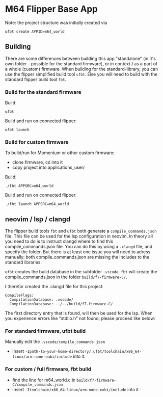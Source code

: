 # M64 Flipper Base App

Note: the project structure was initially created via 
```
ufbt create APPID=m64_world
```

## Building
There are some differences between building this app "standalone" (in it's own folder - possible for the standard firmware), or in context / as a part of a whole (custom) firmware. When building for the standard-library, you can use the flipper simplified build tool `ufbt`. Else you will need to build with the standard flipper build tool `fbt`. 

### Build for the standard firmware
Build:
```
ufbt
```
Build and run on connected flipper:
```
ufbt launch
```

### Build for custom firmware
To build/run for Momentum or other custom firmware:
 - clone firmware, cd into it
 - copy project into applications_user/

Build:
```
./fbt APPSRC=m64_world
```

Build and run on connected flipper:
```
./fbt launch APPSRC=m64_world
```

## neovim / lsp / clangd
The flipper build tools `fbt` and `ufbt` both generate a `compile_commands.json` file. This file can be used for the lsp configuration in neovim. In theory all you need to do is to instruct clangd where to find this compile_commands.json file. You can do this by using a `.clangd` file, and specify the folder. But there is at least one issue you will need to adress manually: both compile_commands.json are missing the includes to the standard libraries.

`ufbt` creates the build database in the subfolder `.vscode`. `fbt` will create the compile_commands.json in the folder `build/f7-firmware-C/`.  

I therefor created the .clangd file for this project:
```
CompileFlags:
  CompilationDatabase: .vscode/
  CompilationDatabase: ../../build/f7-firmware-C/
```
The first directory entry that is found, will then be used for the lsp.
When you experience errors like "stdlib.h" not found, please proceed like below:

### For standard firmware, ufbt build

Manually edit the `.vscode/compile_commands.json` 
- insert `-Ipath-to-your-home-directory/.ufbt/toolchain/x86_64-linux/arm-none-eabi/include` into it.

### For custom / full firmware, fbt build
 - find the line for m64_world.c in `build/f7-firmware-C/compile_commands.json`
 - insert `-Itoolchain/x86_64-linux/arm-none-eabi/include` into it



